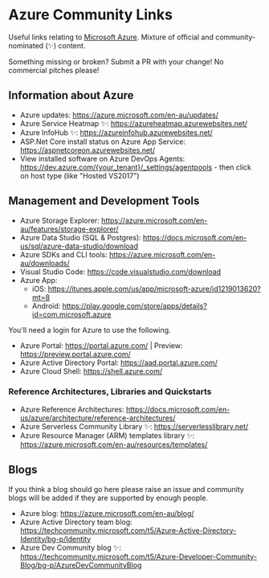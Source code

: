 # Azure Community Links
Useful links relating to [Microsoft Azure](https://azure.microsoft.com/). Mixture of official and community-nominated (:sparkles:) content.

Something missing or broken? Submit a PR with your change! No commercial pitches please!

## Information about Azure

- Azure updates: https://azure.microsoft.com/en-au/updates/
- Azure Service Heatmap :sparkles:: https://azureheatmap.azurewebsites.net/
- Azure InfoHub :sparkles:: https://azureinfohub.azurewebsites.net/
- ASP.Net Core install status on Azure App Service: https://aspnetcoreon.azurewebsites.net/
- View installed software on Azure DevOps Agents: https://dev.azure.com/{your_tenant}/_settings/agentpools - then click on host type (like "Hosted VS2017")

## Management and Development Tools

- Azure Storage Explorer: https://azure.microsoft.com/en-au/features/storage-explorer/
- Azure Data Studio (SQL & Postgres): https://docs.microsoft.com/en-us/sql/azure-data-studio/download
- Azure SDKs and CLI tools: https://azure.microsoft.com/en-au/downloads/
- Visual Studio Code: https://code.visualstudio.com/download
- Azure App: 
  - iOS: https://itunes.apple.com/us/app/microsoft-azure/id1219013620?mt=8
  - Android: https://play.google.com/store/apps/details?id=com.microsoft.azure
 
 You'll need a login for Azure to use the following.
 
 - Azure Portal: https://portal.azure.com/ | Preview: https://preview.portal.azure.com/
 - Azure Active Directory Portal: https://aad.portal.azure.com/
 - Azure Cloud Shell: https://shell.azure.com/
 
### Reference Architectures, Libraries and Quickstarts
 
 - Azure Reference Architectures: https://docs.microsoft.com/en-us/azure/architecture/reference-architectures/
 - Azure Serverless Community Library :sparkles:: https://serverlesslibrary.net/
 - Azure Resource Manager (ARM) templates library :sparkles:: https://azure.microsoft.com/en-au/resources/templates/
 
## Blogs

If you think a blog should go here please raise an issue and community blogs will be added if they are supported by enough people.

- Azure blog: https://azure.microsoft.com/en-au/blog/
- Azure Active Directory team blog: https://techcommunity.microsoft.com/t5/Azure-Active-Directory-Identity/bg-p/Identity
- Azure Dev Community blog :sparkles:: https://techcommunity.microsoft.com/t5/Azure-Developer-Community-Blog/bg-p/AzureDevCommunityBlog
